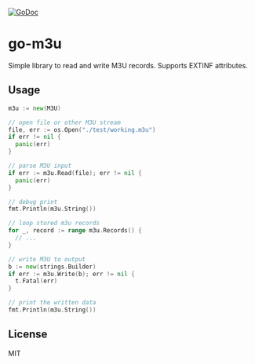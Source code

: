 [![GoDoc](https://godoc.org/github.com/k3a/go-m3u?status.svg)](https://godoc.org/github.com/k3a/go-m3u)

# go-m3u

Simple library to read and write M3U records.
Supports EXTINF attributes.

## Usage

```go
m3u := new(M3U)

// open file or other M3U stream
file, err := os.Open("./test/working.m3u")
if err != nil {
  panic(err)
}

// parse M3U input
if err := m3u.Read(file); err != nil {
  panic(err)
}

// debug print
fmt.Println(m3u.String())

// loop stored m3u records
for _, record := range m3u.Records() {
  // ...
}

// write M3U to output
b := new(strings.Builder)
if err := m3u.Write(b); err != nil {
  t.Fatal(err)
}

// print the written data
fmt.Println(m3u.String())
```

## License

MIT
